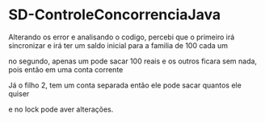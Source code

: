 # SD-ControleConcorrenciaJava

Alterando os error e analisando o codigo, percebi que o primeiro irá sincronizar e irá ter um saldo inicial para a familia de 100 cada um 

no segundo, apenas um pode sacar 100 reais e os outros ficara sem nada, pois então em uma conta corrente 

Já o filho 2, tem um conta separada então ele pode sacar quantos ele quiser 

e no lock pode aver alterações.


